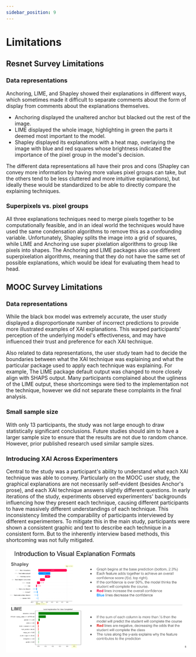```yaml
---
sidebar_position: 9
---
```


# Limitations

## Resnet Survey Limitations


### Data representations


Anchoring, LIME, and Shapley showed their explanations in different ways, which sometimes made it difficult to separate comments about the form of display from comments about the explanations themselves.


- Anchoring displayed the unaltered anchor but blacked out the rest of the image.
- LIME displayed the whole image, highlighting in green the parts it deemed most important to the model.
- Shapley displayed its explanations with a heat map, overlaying the image with blue and red squares whose brightness indicated the importance of the pixel group in the model's decision.


The different data representations all have their pros and cons (Shapley can convey more information by having more values pixel groups can take, but the others tend to be less cluttered and more intuitive explanations), but ideally these would be standardized to be able to directly compare the explaining techniques.


### Superpixels vs. pixel groups


All three explanations techniques need to merge pixels together to be computationally feasible, and in an ideal world the techniques would have used the same condensation algorithms to remove this as a confounding variable. Unfortunately, Shapley splits the image into a grid of squares, while LIME and Anchoring use super pixelation algorithms to group like pixels into shapes. The Anchoring and LIME packages also use different superpixelation algorithms, meaning that they do not have the same set of possible explanations, which would be ideal for evaluating them head to head.


## MOOC Survey Limitations


### Data representations


While the black box model was extremely accurate, the user study displayed a disproportionate number of incorrect predictions to provide more illustrated examples of XAI explanations. This warped participants' perception of the underlying model's effectiveness, and may have influenced their trust and preference for each XAI technique.


Also related to data representations, the user study team had to decide the boundaries between what the XAI technique was explaining and what the particular package used to apply each technique was explaining. For example, The LIME package default output was changed to more closely align with SHAPS output. Many participants complained about the ugliness of the LIME output, these shortcomings were tied to the implementation not the technique, however we did not separate these complaints in the final analysis.


### Small sample size


With only 13 participants, the study was not large enough to draw statistically significant conclusions. Future studies should aim to have a larger sample size to ensure that the results are not due to random chance. However, prior published research used similar sample sizes.


### Introducing XAI Across Experimenters


Central to the study was a participant's ability to understand what each XAI technique was able to convey. Particularly on the MOOC user study, the graphical explanations are not necessarily self-evident (besides Anchor's prose), and each XAI technique answers slightly different questions. In early iterations of the study, experiments observed experimenters' backgrounds influencing how they present each technique, causing different participants to have massively different understandings of each technique. This inconsistency limited the comparability of participants interviewed by different experimenters. To mitigate this in the main study, participants were shown a consistent graphic and text to describe each technique in a consistent form. But to the inherently interview based methods, this shortcoming was not fully mitigated.

![Introduction to each XAI technique](./src/lockup-center-large.png)

